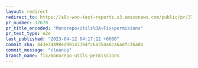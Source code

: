 ```yaml
---
layout: redirect
redirect_to: https://a8c-woo-test-reports.s3.amazonaws.com/public/pr/37670/e2e/index.html
pr_number: 37670
pr_title_encoded: "Monorepo+Utils%3A+Fix+permisions"
pr_test_type: e2e
last_published: "2023-04-12 04:17:12 +0000"
commit_sha: 443e74498ed89143394fc6a354a8ca6adfc26a8b
commit_message: "cleanup"
branch_name: fix/monorepo-utils-permissions
---
```

